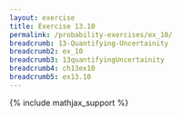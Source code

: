 ```yaml
---
layout: exercise
title: Exercise 13.10
permalink: /probability-exercises/ex_10/
breadcrumb: 13-Quantifying-Uncertainity
breadcrumb2: ex_10
breadcrumb3: 13quantifyingUncertainity
breadcrumb4: ch13ex10
breadcrumb5: ex13.10
---
```


{% include mathjax_support %}

